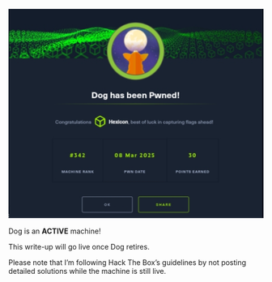 ![Dog](Dog_images/pwned.jpg)

Dog is an **ACTIVE** machine!

This write-up will go live once Dog retires.

Please note that I’m following Hack The Box’s guidelines by not posting detailed solutions while the machine is still live.
